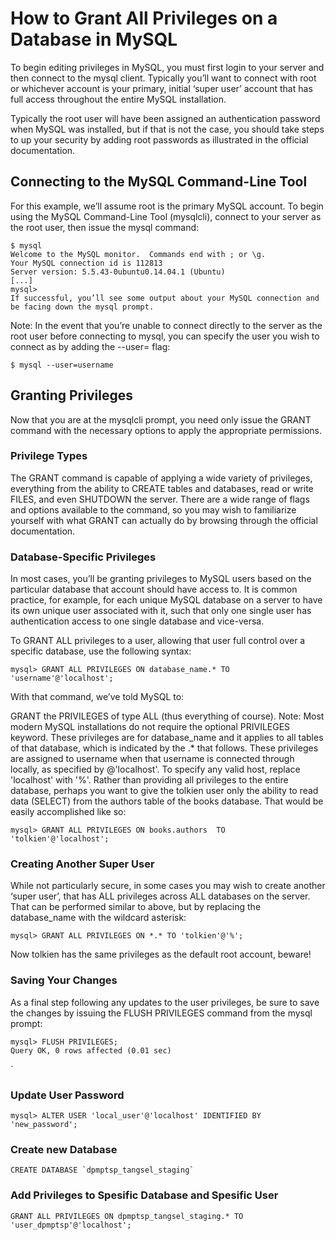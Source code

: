 # How to Grant All Privileges on a Database in MySQL

To begin editing privileges in MySQL, you must first login to your server and then connect to the mysql client. Typically you’ll want to connect with root or whichever account is your primary, initial ‘super user’ account that has full access throughout the entire MySQL installation.

Typically the root user will have been assigned an authentication password when MySQL was installed, but if that is not the case, you should take steps to up your security by adding root passwords as illustrated in the official documentation.

## Connecting to the MySQL Command-Line Tool
For this example, we’ll assume root is the primary MySQL account. To begin using the MySQL Command-Line Tool (mysqlcli), connect to your server as the root user, then issue the mysql command:

```
$ mysql
Welcome to the MySQL monitor.  Commands end with ; or \g.
Your MySQL connection id is 112813
Server version: 5.5.43-0ubuntu0.14.04.1 (Ubuntu)
[...]
mysql>
If successful, you’ll see some output about your MySQL connection and be facing down the mysql prompt.
```

Note: In the event that you’re unable to connect directly to the server as the root user before connecting to mysql, you can specify the user you wish to connect as by adding the --user= flag:

```	
$ mysql --user=username
```

## Granting Privileges
Now that you are at the mysqlcli prompt, you need only issue the GRANT command with the necessary options to apply the appropriate permissions.

### Privilege Types
The GRANT command is capable of applying a wide variety of privileges, everything from the ability to CREATE tables and databases, read or write FILES, and even SHUTDOWN the server. There are a wide range of flags and options available to the command, so you may wish to familiarize yourself with what GRANT can actually do by browsing through the official documentation.

### Database-Specific Privileges
In most cases, you’ll be granting privileges to MySQL users based on the particular database that account should have access to. It is common practice, for example, for each unique MySQL database on a server to have its own unique user associated with it, such that only one single user has authentication access to one single database and vice-versa.

To GRANT ALL privileges to a user, allowing that user full control over a specific database, use the following syntax:

```
mysql> GRANT ALL PRIVILEGES ON database_name.* TO 'username'@'localhost';
```

With that command, we’ve told MySQL to:

GRANT the PRIVILEGES of type ALL (thus everything of course). Note: Most modern MySQL installations do not require the optional PRIVILEGES keyword.
These privileges are for database_name and it applies to all tables of that database, which is indicated by the .* that follows.
These privileges are assigned to username when that username is connected through locally, as specified by @'localhost'. To specify any valid host, replace 'localhost' with '%'.
Rather than providing all privileges to the entire database, perhaps you want to give the tolkien user only the ability to read data (SELECT) from the authors table of the books database. That would be easily accomplished like so:

```
mysql> GRANT ALL PRIVILEGES ON books.authors  TO 'tolkien'@'localhost';
```

### Creating Another Super User
While not particularly secure, in some cases you may wish to create another ‘super user’, that has ALL privileges across ALL databases on the server. That can be performed similar to above, but by replacing the database_name with the wildcard asterisk:

```
mysql> GRANT ALL PRIVILEGES ON *.* TO 'tolkien'@'%';
```

Now tolkien has the same privileges as the default root account, beware!

### Saving Your Changes
As a final step following any updates to the user privileges, be sure to save the changes by issuing the FLUSH PRIVILEGES command from the mysql prompt:

```
mysql> FLUSH PRIVILEGES;
Query OK, 0 rows affected (0.01 sec)
```
`
### Update User Password
```
mysql> ALTER USER 'local_user'@'localhost' IDENTIFIED BY 'new_password';
```

### Create new Database
```
CREATE DATABASE `dpmptsp_tangsel_staging`
```

### Add Privileges to Spesific Database and Spesific User
```
GRANT ALL PRIVILEGES ON dpmptsp_tangsel_staging.* TO 'user_dpmptsp'@'localhost';
```
